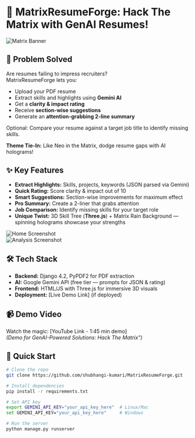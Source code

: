 # 🚀 MatrixResumeForge: Hack The Matrix with GenAI Resumes!  

![Matrix Banner](https://via.placeholder.com/1200x400/000000/00FF00?text=Hack+The+Matrix+-+Resume+Forge)  
<!-- Banner image: Create in Canva, Matrix-style -->

## 🎯 Problem Solved
Are resumes failing to impress recruiters?  
MatrixResumeForge lets you:
- Upload your PDF resume
- Extract skills and highlights using **Gemini AI**
- Get a **clarity & impact rating**
- Receive **section-wise suggestions**
- Generate an **attention-grabbing 2-line summary**

Optional: Compare your resume against a target job title to identify missing skills.  

**Theme Tie-In:** Like Neo in the Matrix, dodge resume gaps with AI holograms!  

## ✨ Key Features
- **Extract Highlights:** Skills, projects, keywords (JSON parsed via Gemini)  
- **Quick Rating:** Score clarity & impact out of 10  
- **Smart Suggestions:** Section-wise improvements for maximum effect  
- **Pro Summary:** Create a 2-liner that grabs attention  
- **Job Comparison:** Identify missing skills for your target role  
- **Unique Twist:** 3D Skill Tree (**Three.js**) + Matrix Rain Background — spinning holograms showcase your strengths  

![Home Screenshot](screenshots/home-upload.png)  
![Analysis Screenshot](screenshots/analyze-3d-tree.gif)  

## 🛠 Tech Stack
- **Backend:** Django 4.2, PyPDF2 for PDF extraction  
- **AI:** Google Gemini API (free tier — prompts for JSON & rating)  
- **Frontend:** HTML/JS with Three.js for immersive 3D visuals  
- **Deployment:** [Live Demo Link] (if deployed)  

## 📹 Demo Video
Watch the magic: [YouTube Link - 1:45 min demo]  
*(Demo for GenAI-Powered Solutions: Hack The Matrix")*  

## 🚀 Quick Start
```bash
# Clone the repo
git clone https://github.com/shubhangi-kumari/MatrixResumeForge.git

# Install dependencies
pip install -r requirements.txt

# Set API key
export GEMINI_API_KEY="your_api_key_here"  # Linux/Mac
set GEMINI_API_KEY="your_api_key_here"     # Windows

# Run the server
python manage.py runserver
